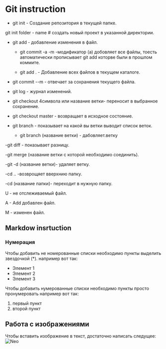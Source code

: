 # Git instruction

 - git init - Создание репозитория в текущей папке. 

 git init folder - name # создать новый проект в указанной директории.

- git add - добавление изменения в файл.

  - git commit -a -m -модификатор (a) добовляет все файлы, тоесть автоматически прописывает git add  которве были в прошлом коммите. 

  - git add . - Добавление всех файлов в текущем каталоге.

- git commit --m - отвечает за сохранения текущего файла.

- git log - журнал изменений.

- git checkout 4символа или название ветки- переносит в выбранное сохранение.

- git checkout master - возвращает в исходное состояние.

- git branch - показывает на какой вы ветки выводит список веток.
  
   - git branch (название ветки) - дабовляет.ветку
 
-git diff - показывает разницу.

-git merge (название ветки с которой необходимо соединить).

-git -d (название ветки)- удаляет ветку.

-cd .. -возврощяет вверхнию папку.

-cd (название папки)- переходит в нужную папку.

U - не отслеживаемый файл.

A - Add добавлен файл.

M - изменен файл.

## Markdow insrtuction 
 
 ### Нумерация
Чтобы добавить не номерованные списки необходимо пункты выделить звездочкой (*). например вот так:
* Элемент 1
* Элемент 2
* Элемент 3

Чтобы добавить нумерованные списки необходимо пункты просто пронумеровать например вот так:
1. первый пункт 
2. второй пункт

## Работа с изображениями

Чтобы вставить изображение в текст, достаточно написать следущее: ![Neo](1620832828_27-phonoteka_org-p-matritsa-fon-vektor-28.jpg)